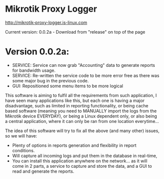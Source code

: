 # Mikrotik Proxy Logger
http://mikrotik-proxy-logger.is-linux.com

Current version: 0.0.2a - Download from "release" on top of the page

# Version 0.0.2a:
* SERVICE: Service can now grab "Accounting" data to generate reports for bandwidth usage.
* SERVICE: Re-written the service code to be more error free as there was some major bug in the previous code.
* GUI: Repositioned some menu items to be more logical

This software is aiming to fulfil all the requirements from such application, I have seen many applications like this, but each one is having a major disadvantage, such as limited in reporting functionality, or being cache based software (meaning you need to MANUALLY import the logs from the Mikrotik device EVERYDAY), or being a Linux dependent only, or also being a central application, where it can only be ran from one location everytime…

The idea of this software will try to fix all the above (and many other) issues, so we will have:

* Plenty of options in reports generation and flexibility in report conditions.
* Will capture all incoming logs and put them in the database in real-time,
* You can install this application anywhere on the network… as it will come in 2 parts, a service to capture and store the data, and a GUI to read and generate the reports.
